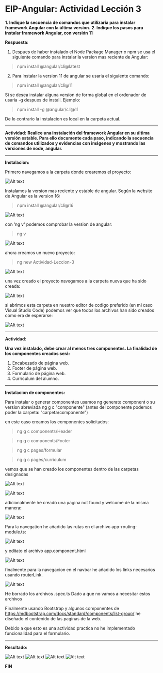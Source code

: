 # EIP-Angular: Actividad Lección 3 

**1. Indique la secuencia de comandos que utilizaría para instalar framework Angular con la última version.**
**2. Indique los pasos para instalar framework Angular, con versión 11**

**Respuesta:**

1. Despues de haber instalado el Node Package Manager o npm se usa el siguiente comando para instalar la version mas reciente de Angular:

> npm install @angular/cli@latest

2. Para instalar la version 11 de angular se usaria el siguiente comando:

> npm install @angular/cli@11

Si se desea instalar alguna version de forma global en el ordenador de usaria -g despues de install. Ejemplo:

> npm install -g @angular/cli@11

De lo contrario la instalacion es local en la carpeta actual.

***

**Actividad:**
**Realice una instalación del framework Angular en su última versión estable. Para ello documente cada paso, indicando la secuencia de comandos utilizados y evidencias con imágenes y mostrando las versiones de node, angular.**




***
**Instalacion:**

Primero navegamos a la carpeta donde crearemos el proyecto:

![Alt text](<Activity-Images/Screenshot 2023-07-17 at 08.52.17.png>)

Instalamos la version mas reciente y estable de angular. Según la website de Angular es la version 16:

> npm install @angular/cli@16

![Alt text](<Activity-Images/Screenshot 2023-07-17 at 08.53.16.png>)

con 'ng v' podemos comprobar la version de angular:
> ng v

![Alt text](<Activity-Images/Screenshot 2023-07-17 at 08.54.42.png>)

ahora creamos un nuevo proyecto:

> ng new Actividad-Leccion-3
 
![Alt text](<Activity-Images/Screenshot 2023-07-17 at 08.57.50.png>)

una vez creado el proyecto navegamos a la carpeta nueva que ha sido creada:

![Alt text](<Activity-Images/Screenshot 2023-07-17 at 08.58.15.png>)

si abrimos esta carpeta en nuestro editor de codigo preferido (en mi caso Visual Studio Code) podemos ver que todos los archivos han sido creados como era de esperarse:

![Alt text](<Activity-Images/Screenshot 2023-07-17 at 09.03.15.png>)


***

**Actividad:**

**Una vez instalado, debe crear al menos tres componentes. La finalidad de los
componentes creados será:**

1. Encabezado de página web.
2. Footer de página web.
3. Formulario de página web.
4. Currículum del alumno.





***
**Instalacion de componentes:**

Para instalar o generar componentes usamos ng generate component o su version abreviada ng g c "componente" (antes del componente podemos poder la carpeta: "carpeta/componente")

en este caso creamos los componentes solicitados:

> ng g c components/Header

> ng g c components/Footer

> ng g c pages/formular

> ng g c pages/curriculum

vemos que se han creado los componentes dentro de las carpetas designadas 

![Alt text](<Activity-Images/Screenshot 2023-07-17 at 09.30.17.png>)

![Alt text](<Activity-Images/Screenshot 2023-07-17 at 09.31.15.png>)

adicionalmente he creado una pagina not found y welcome de la misma manera:

![Alt text](<Activity-Images/Screenshot 2023-07-17 at 13.16.37.png>)

Para la navegation he añadido las rutas en el archivo app-routing-module.ts:

![Alt text](<Activity-Images/Screenshot 2023-07-17 at 13.20.06.png>)

y editato el archivo app.component.html

![Alt text](<Activity-Images/Screenshot 2023-07-17 at 13.20.23.png>)

finalmente para la navegacion en el navbar he añadido los links necesarios usando routerLink.

![Alt text](<Activity-Images/Screenshot 2023-07-17 at 13.22.39.png>)

He borrado los archivos .spec.ts Dado a que no vamos a necesitar estos archivos 

Finalmente usando Bootstrap y algunos componentes de https://mdbootstrap.com/docs/standard/components/list-group/ he diseñado el contenido de las paginas de la web.

Debido a que esto es una actividad practica no he implementado funcionalidad para el formulario.



***
**Resultado:**

![Alt text](<Activity-Images/Screenshot 2023-07-17 at 13.39.15.png>) 
![Alt text](<Activity-Images/Screenshot 2023-07-17 at 13.40.52.png>) 
![Alt text](<Activity-Images/Screenshot 2023-07-17 at 13.41.01.png>) 
![Alt text](<Activity-Images/Screenshot 2023-07-17 at 13.41.30.png>)

**FIN**
